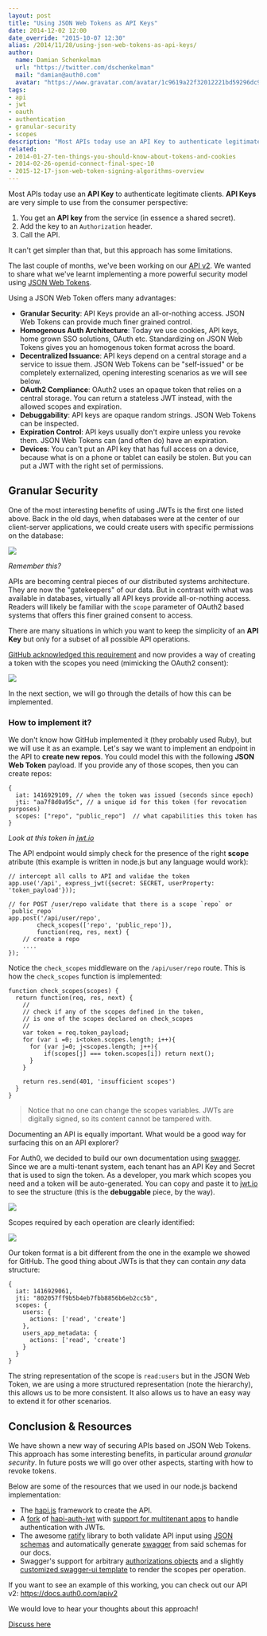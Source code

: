 ```yaml
---
layout: post
title: "Using JSON Web Tokens as API Keys"
date: 2014-12-02 12:00
date_override: "2015-10-07 12:30"
alias: /2014/11/28/using-json-web-tokens-as-api-keys/
author:
  name: Damian Schenkelman
  url: "https://twitter.com/dschenkelman"
  mail: "damian@auth0.com"
  avatar: "https://www.gravatar.com/avatar/1c9619a22f32012221bd59296dc9a1a2?size=200"
tags:
- api
- jwt
- oauth
- authentication
- granular-security
- scopes
description: "Most APIs today use an API Key to authenticate legitimate clients. API Keys are very simple to use from the consumer perspective:  You get an API key from the"
related:
- 2014-01-27-ten-things-you-should-know-about-tokens-and-cookies
- 2014-02-26-openid-connect-final-spec-10
- 2015-12-17-json-web-token-signing-algorithms-overview
---
```


Most APIs today use an **API Key** to authenticate legitimate clients. **API Keys** are very simple to use from the consumer perspective:

1. You get an **API key** from the service (in essence a shared secret).
2. Add the key to an `Authorization` header.
3. Call the API.

It can't get simpler than that, but this approach has some limitations.

The last couple of months, we've been working on our [API v2](https://docs.auth0.com/apiv2). We wanted to share what we've learnt implementing a more powerful security model using [JSON Web Tokens](http://jwt.io).

<!-- more -->

Using a JSON Web Token offers many advantages:

* **Granular Security**: API Keys provide an all-or-nothing access. JSON Web Tokens can provide much finer grained control.
* **Homogenous Auth Architecture**: Today we use cookies, API keys, home grown SSO solutions, OAuth etc. Standardizing on JSON Web Tokens gives you an homogenous token format across the board.
* **Decentralized Issuance**: API keys depend on a central storage and a service to issue them. JSON Web Tokens can be "self-issued" or be completely externalized, opening interesting scenarios as we will see below.
* **OAuth2 Compliance**: OAuth2 uses an opaque token that relies on a central storage. You can return a stateless JWT instead, with the allowed scopes and expiration.
* **Debuggability**: API keys are opaque random strings. JSON Web Tokens can be inspected.
* **Expiration Control**: API keys usually don't expire unless you revoke them. JSON Web Tokens can (and often do) have an expiration.
* **Devices**: You can't put an API key that has full access on a device, because what is on a phone or tablet can easily be stolen. But you can put a JWT with the right set of permissions.

## Granular Security

One of the most interesting benefits of using JWTs is the first one listed above. Back in the old days, when databases were at the center of our client-server applications, we could create users with specific permissions on the database:

<a href="https://s3.amazonaws.com/blog.auth0.com/permissions-sql.png" target="_blank"><img src="https://s3.amazonaws.com/blog.auth0.com/permissions-sql.png"></a>

_Remember this?_

APIs are becoming central pieces of our distributed systems architecture. They are now the "gatekeepers" of our data. But in contrast with what was available in databases, virtually all API keys provide all-or-nothing access. Readers will likely be familiar with the `scope` parameter of OAuth2 based systems that offers this finer grained consent to access.

There are many situations in which you want to keep the simplicity of an **API Key** but only for a subset of all possible API operations.

[GitHub acknowledged this requirement](https://help.github.com/articles/creating-an-access-token-for-command-line-use/) and now provides a way of creating a token with the scopes you need (mimicking the OAuth2 consent):

![](https://help.github.com/assets/images/help/settings/token_scopes.gif)

In the next section, we will go through the details of how this can be implemented.

### How to implement it?

We don't know how GitHub implemented it (they probably used Ruby), but we will use it as an example. Let's say we want to implement an endpoint in the API to **create new repos**. You could model this with the following **JSON Web Token** payload. If you provide any of those scopes, then you can create repos:

```
{
  iat: 1416929109, // when the token was issued (seconds since epoch)
  jti: "aa7f8d0a95c", // a unique id for this token (for revocation purposes)
  scopes: ["repo", "public_repo"]  // what capabilities this token has
}
```
_Look at this token in <a href="http://jwt.io?value=eyJhbGciOiJIUzI1NiIsInR5cCI6IkpXVCJ9.eyJpYXQiOjE0MTY5MjkxMDksImp0aSI6ImFhN2Y4ZDBhOTVjIiwic2NvcGVzIjpbInJlcG8iLCJwdWJsaWNfcmVwbyJdfQ.XCEwpBGvOLma4TCoh36FU7XhUbcskygS81HE1uHLf0E" target="_blank">jwt.io</a>_

The API endpoint would simply check for the presence of the right **scope** atribute (this example is written in node.js but any language would work):

```
// intercept all calls to API and validae the token
app.use('/api', express_jwt({secret: SECRET, userProperty: 'token_payload'}));

// for POST /user/repo validate that there is a scope `repo` or `public_repo`
app.post('/api/user/repo',
        check_scopes(['repo', 'public_repo']),
        function(req, res, next) {
    // create a repo
    ....
});

```

Notice the `check_scopes` middleware on the `/api/user/repo` route. This is how the `check_scopes` function is implemented:

```
function check_scopes(scopes) {
  return function(req, res, next) {
    //
    // check if any of the scopes defined in the token,
    // is one of the scopes declared on check_scopes
    //
    var token = req.token_payload;
    for (var i =0; i<token.scopes.length; i++){
      for (var j=0; j<scopes.length; j++){
          if(scopes[j] === token.scopes[i]) return next();
      }
    }

    return res.send(401, 'insufficient scopes')
  }
}

```

> Notice that no one can change the scopes variables. JWTs are digitally signed, so its content cannot be tampered with.  

Documenting an API is equally important. What would be a good way for surfacing this on an API explorer?

For Auth0, we decided to build our own documentation using [swagger](http://swagger.io/). Since we are a multi-tenant system, each tenant has an API Key and Secret that is used to sign the token. As a developer, you mark which scopes you need and a token will be auto-generated. You can copy and paste it to [jwt.io](http://jwt.io) to see the structure (this is the __debuggable__ piece, by the way).

<a href="https://s3.amazonaws.com/blog.auth0.com/api-explorer3.gif" target="_blank"><img src="https://s3.amazonaws.com/blog.auth0.com/api-explorer3.gif"></a>

Scopes required by each operation are clearly identified:

<a href="https://s3.amazonaws.com/blog.auth0.com/api-scopes2.png" target="_blank"><img src="https://s3.amazonaws.com/blog.auth0.com/api-scopes2.png"></a>

Our token format is a bit different from the one in the example we showed for GitHub. The good thing about JWTs is that they can contain _any_ data structure:

```
{
  iat: 1416929061,
  jti: "802057ff9b5b4eb7fbb8856b6eb2cc5b",
  scopes: {
    users: {
      actions: ['read', 'create']
    },
    users_app_metadata: {
      actions: ['read', 'create']
    }
  }
}
```

The string representation of the scope is `read:users` but in the JSON Web Token, we are using a more structured representation (note the hierarchy), this allows us to be more consistent. It also allows us to have an easy way to extend it for other scenarios.

## Conclusion & Resources

We have shown a new way of securing APIs based on JSON Web Tokens. This approach has some interesting benefits, in particular around _granular security_. In future posts we will go over other aspects, starting with how to revoke tokens.

Below are some of the resources that we used in our node.js backend implementation:

* The [hapi.js](http://hapijs.com) framework to create the API.
* A [fork](https://github.com/auth0/hapi-auth-jwt) of [hapi-auth-jwt](https://github.com/ryanfitz/hapi-auth-jwt) with [support for multitenant apps](https://github.com/ryanfitz/hapi-auth-jwt/pull/10) to handle authentication with JWTs.
* The awesome [ratify](https://github.com/mac-/ratify) library to both validate API input using [JSON schemas](http://json-schema.org) and automatically generate [swagger](http://swagger.io/) from said schemas for our docs.
* Swagger's support for arbitrary [authorizations objects](https://github.com/swagger-api/swagger-spec/blob/master/versions/1.2.md#514-authorizations-object) and a slightly [customized swagger-ui template](https://github.com/swagger-api/swagger-ui#customize) to render the scopes per operation.

If you want to see an example of this working, you can check out our API v2: <https://docs.auth0.com/apiv2>

We would love to hear your thoughts about this approach!

[Discuss here](https://ask.auth0.com/t/using-json-web-tokens-as-api-keys/357)
